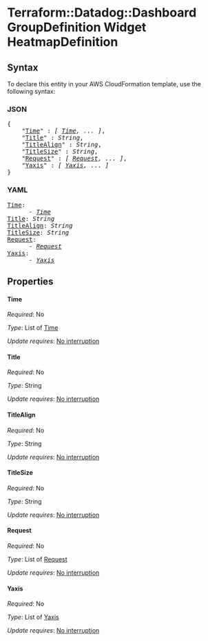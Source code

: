 # Terraform::Datadog::Dashboard GroupDefinition Widget HeatmapDefinition

## Syntax

To declare this entity in your AWS CloudFormation template, use the following syntax:

### JSON

<pre>
{
    "<a href="#time" title="Time">Time</a>" : <i>[ <a href="groupdefinition-widget-heatmapdefinition-time.md">Time</a>, ... ]</i>,
    "<a href="#title" title="Title">Title</a>" : <i>String</i>,
    "<a href="#titlealign" title="TitleAlign">TitleAlign</a>" : <i>String</i>,
    "<a href="#titlesize" title="TitleSize">TitleSize</a>" : <i>String</i>,
    "<a href="#request" title="Request">Request</a>" : <i>[ <a href="groupdefinition-widget-heatmapdefinition-request.md">Request</a>, ... ]</i>,
    "<a href="#yaxis" title="Yaxis">Yaxis</a>" : <i>[ <a href="groupdefinition-widget-heatmapdefinition-yaxis.md">Yaxis</a>, ... ]</i>
}
</pre>

### YAML

<pre>
<a href="#time" title="Time">Time</a>: <i>
      - <a href="groupdefinition-widget-heatmapdefinition-time.md">Time</a></i>
<a href="#title" title="Title">Title</a>: <i>String</i>
<a href="#titlealign" title="TitleAlign">TitleAlign</a>: <i>String</i>
<a href="#titlesize" title="TitleSize">TitleSize</a>: <i>String</i>
<a href="#request" title="Request">Request</a>: <i>
      - <a href="groupdefinition-widget-heatmapdefinition-request.md">Request</a></i>
<a href="#yaxis" title="Yaxis">Yaxis</a>: <i>
      - <a href="groupdefinition-widget-heatmapdefinition-yaxis.md">Yaxis</a></i>
</pre>

## Properties

#### Time

_Required_: No

_Type_: List of <a href="groupdefinition-widget-heatmapdefinition-time.md">Time</a>

_Update requires_: [No interruption](https://docs.aws.amazon.com/AWSCloudFormation/latest/UserGuide/using-cfn-updating-stacks-update-behaviors.html#update-no-interrupt)

#### Title

_Required_: No

_Type_: String

_Update requires_: [No interruption](https://docs.aws.amazon.com/AWSCloudFormation/latest/UserGuide/using-cfn-updating-stacks-update-behaviors.html#update-no-interrupt)

#### TitleAlign

_Required_: No

_Type_: String

_Update requires_: [No interruption](https://docs.aws.amazon.com/AWSCloudFormation/latest/UserGuide/using-cfn-updating-stacks-update-behaviors.html#update-no-interrupt)

#### TitleSize

_Required_: No

_Type_: String

_Update requires_: [No interruption](https://docs.aws.amazon.com/AWSCloudFormation/latest/UserGuide/using-cfn-updating-stacks-update-behaviors.html#update-no-interrupt)

#### Request

_Required_: No

_Type_: List of <a href="groupdefinition-widget-heatmapdefinition-request.md">Request</a>

_Update requires_: [No interruption](https://docs.aws.amazon.com/AWSCloudFormation/latest/UserGuide/using-cfn-updating-stacks-update-behaviors.html#update-no-interrupt)

#### Yaxis

_Required_: No

_Type_: List of <a href="groupdefinition-widget-heatmapdefinition-yaxis.md">Yaxis</a>

_Update requires_: [No interruption](https://docs.aws.amazon.com/AWSCloudFormation/latest/UserGuide/using-cfn-updating-stacks-update-behaviors.html#update-no-interrupt)

